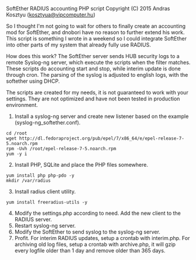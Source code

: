 SoftEther RADIUS accounting PHP script
Copyright (C) 2015 Andras Kosztyu (kosztyua@vipcomputer.hu)

So I thought I'm not going to wait for others to finally create an accounting mod for SoftEther, and dnobori have no reason to further extend his work. This script is something I wrote in a weekend so I could integrate SoftEther into other parts of my system that already fully use RADIUS.

How does this work? The SoftEther server sends HUB security logs to a remote Syslog-ng server, which execute the scripts when the filter matches. These scripts do accounting start and stop, while interim update is done through cron. The parsing of the syslog is adjusted to english logs, with the softether using DHCP. 

The scripts are created for my needs, it is not guaranteed to work with your settings. They are not optimized and have not been tested in production environment.

1. Install a syslog-ng server and create new listener based on the example (syslog-ng_softether.conf).
```
cd /root
wget http://dl.fedoraproject.org/pub/epel/7/x86_64/e/epel-release-7-5.noarch.rpm
rpm -Uvh /root/epel-release-7-5.noarch.rpm
yum -y i
```
2. Install PHP, SQLite and place the PHP files somewhere. 
```
yum install php php-pdo -y
mkdir /var/radius
```
3. Install radius client utility.
```
yum install freeradius-utils -y
```
4. Modify the settings.php according to need. Add the new client to the RADIUS server.
5. Restart syslog-ng server.
6. Modify the SoftEther to send syslog to the syslog-ng server.
7. Profit. 
For interim RADIUS updates, setup a crontab with interim.php. 
For archiving old log files, setup a crontab with archive.php, it will gzip every logfile older than 1 day and remove older than 365 days. 


